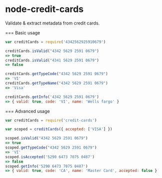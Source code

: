 node-credit-cards
=================

Validate & extract metadata from credit cards.

=== Basic usage

```js
var creditCards = require('4342562925910679')

creditCards.isValid("4342 5629 2591 0679")
=> true
creditCards.isValid("4341 5629 2591 0679")
=> false

creditCards.getTypeCode("4342 5629 2591 0679")
=> 'VI'
creditCards.getTypeName("4342 5629 2591 0679")
=> 'Visa'

creditCards.getInfo('4342 5629 2591 0679')
=> { valid: true, code: 'VI', name: 'Wells fargo' }
```

=== Advanced usage

```js
var creditCards = require('credit-cards')

var scoped = creditCards({ accepted: ['VISA'] })

scoped.isValid("4342 5629 2591 0679")
=> true
scoped.getTypeCode("4342 5629 2591 0679")
=> 'VI'
scoped.isAccepted('5290 6473 7075 0487')
=> false
scoped.getInfo('5290 6473 7075 0487')
=> { valid: true, code: 'CA', name: 'Master Card', accepted: false }
```

